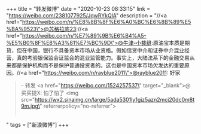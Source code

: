 +++
title = "转发微博"
date = "2020-10-23 08:33:15"
link = "https://weibo.com/2381077925/JqwRYkQlA"
description = "//<a href=\"https://weibo.com/n/%E8%8B%8F%E6%A0%BC%E6%8B%89%E5%BA%9523\">@苏格拉底23</a>://<a href=\"https://weibo.com/n/%E7%89%9B%E6%B4%A5-%E5%B0%8F%E8%A3%81%E7%BC%9D\">@牛津-小裁缝</a>:原油宝本质是期货，但在中国，银行不具备资本市场从业资格。假如信贷中介和证券中介混业经营，真的考验银保监会证监会的混业监管能力。事实上，大陆法系下的金融交易从来都是保护机构而不是保护普通投资者的。这也是中国资本市场欠发达的重要原因。//<a href=\"https://weibo.com/n/rayblue2011\">@rayblue2011</a>: 好家<br><blockquote> - 转发 <a href=\"https://weibo.com/1524257537\" target=\"_blank\">@买买提X</a>: 怕了怕了 <img src=\"https://wx2.sinaimg.cn/large/5ada5301ly1gjz5azn2mcj20dc0m8t9m.jpg\" referrerpolicy=\"no-referrer\"><br><br></blockquote>"
tags = ["新浪微博"]
+++
